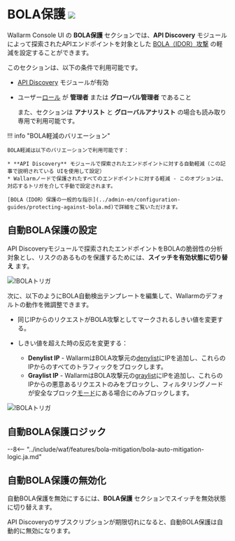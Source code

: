[variability-in-endpoints-docs]: ../about-wallarm/api-discovery.md#variability-in-endpoints
[changes-in-api-docs]: api-discovery.md#tracking-changes-in-api
[bola-protection-for-endpoints-docs]: ../about-wallarm/api-discovery.md#automatic-bola-protection

# BOLA保護 <a href="../../about-wallarm/subscription-plans/#subscription-plans"><img src="../../images/api-security-tag.svg" style="border: none;"></a>

Wallarm Console UI の **BOLA保護** セクションでは、**API Discovery** モジュールによって探索されたAPIエンドポイントを対象とした [BOLA（IDOR）攻撃](../attacks-vulns-list.md#broken-object-level-authorization-bola) の軽減を設定することができます。

このセクションは、以下の条件で利用可能です。

* [API Discovery](../about-wallarm/api-discovery.md) モジュールが有効
* ユーザー[ロール](settings/users.md#user-roles) が **管理者** または **グローバル管理者** であること

    また、セクションは **アナリスト** と **グローバルアナリスト** の場合も読み取り専用で利用可能です。

!!! info "BOLA軽減のバリエーション"

    BOLA軽減は以下のバリエーションで利用可能です：

    * **API Discovery** モジュールで探索されたエンドポイントに対する自動軽減（この記事で説明されている UIを使用して設定）
    * Wallarmノードで保護されたすべてのエンドポイントに対する軽減 - このオプションは、対応するトリガを介して手動で設定されます。

    [BOLA（IDOR）保護の一般的な指示](../admin-en/configuration-guides/protecting-against-bola.md)で詳細をご覧いただけます。

## 自動BOLA保護の設定

API Discoveryモジュールで探索されたエンドポイントをBOLAの脆弱性の分析対象とし、リスクのあるものを保護するためには、**スイッチを有効状態に切り替え** ます。

![!BOLAトリガ](../images/user-guides/bola-protection/trigger-enabled-state.png)

次に、以下のようにBOLA自動検出テンプレートを編集して、Wallarmのデフォルトの動作を微調整できます。

* 同じIPからのリクエストがBOLA攻撃としてマークされるしきい値を変更する。
* しきい値を超えた時の反応を変更する：

    * **Denylist IP** - WallarmはBOLA攻撃元の[denylist](ip-lists/denylist.md)にIPを追加し、これらのIPからのすべてのトラフィックをブロックします。
    * **Graylist IP** - WallarmはBOLA攻撃元の[graylist](ip-lists/graylist.md)にIPを追加し、これらのIPからの悪意あるリクエストのみをブロックし、フィルタリングノードが安全なブロック[モード](../admin-en/configure-wallarm-mode.md)にある場合にのみブロックします。

![!BOLAトリガ](../images/user-guides/bola-protection/trigger-template.png)

## 自動BOLA保護ロジック

--8<-- "../include/waf/features/bola-mitigation/bola-auto-mitigation-logic.ja.md"

## 自動BOLA保護の無効化

自動BOLA保護を無効にするには、**BOLA保護** セクションでスイッチを無効状態に切り替えます。

API Discoveryのサブスクリプションが期限切れになると、自動BOLA保護は自動的に無効になります。